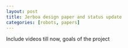```yaml
---
layout: post
title: Jerboa design paper and status update
categories: [robots, papers]
---
```


Include videos till now, goals of the project

